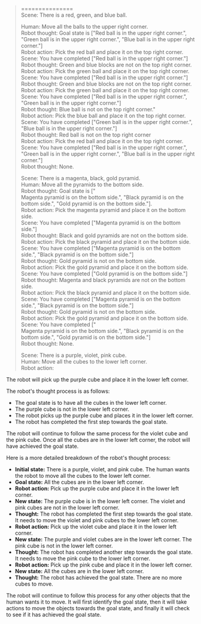 > ===============  
> Scene: There is a red, green, and blue ball.  
>   
>   
> Human: Move all the balls to the upper right corner.  
> Robot thought: Goal state is ["Red ball is in the upper right corner.", "Green ball is in the upper right corner.", "Blue ball is in the upper right corner."]  
> Robot action: Pick the red ball and place it on the top right corner.  
> Scene: You have completed ["Red ball is in the upper right corner."]  
> Robot thought: Green and blue blocks are not on the top right corner.  
> Robot action: Pick the green ball and place it on the top right corner.  
> Scene: You have completed ["Red ball is in the upper right corner."]  
> Robot thought: Green and blue blocks are not on the top right corner.  
> Robot action: Pick the green ball and place it on the top right corner.  
> Scene: You have completed ["Red ball is in the upper right corner.", "Green ball is in the upper right corner."]  
> Robot thought: Blue ball is not on the top right corner."  
> Robot action: Pick the blue ball and place it on the top right corner.  
> Scene: You have completed ["Green ball is in the upper right corner.", "Blue ball is in the upper right corner."]  
> Robot thought: Red ball is not on the top right corner  
> Robot action: Pick the red ball and place it on the top right corner.  
> Scene: You have completed ["Red ball is in the upper right corner.", "Green ball is in the upper right corner.", "Blue ball is in the upper right corner."]  
> Robot thought: None.  
>   
> Scene: There is a magenta, black, gold pyramid.  
> Human: Move all the pyramids to the bottom side.  
> Robot thought: Goal state is ["  
> Magenta pyramid is on the bottom side.", "Black pyramid is on the bottom side.", "Gold pyramid is on the bottom side."].  
> Robot action: Pick the magenta pyramid and place it on the bottom side.  
> Scene: You have completed ["Magenta pyramid is on the bottom side."]  
> Robot thought: Black and gold pyramids are not on the bottom side.  
> Robot action: Pick the black pyramid and place it on the bottom side.  
> Scene: You have completed ["Magenta pyramid is on the bottom side.", "Black pyramid is on the bottom side."]  
> Robot thought: Gold pyramid is not on the bottom side.  
> Robot action: Pick the gold pyramid and place it on the bottom side.  
> Scene: You have completed ["Gold pyramid is on the bottom side."]  
> Robot thought: Magenta and black pyramids are not on the bottom side.  
> Robot action: Pick the black pyramid and place it on the bottom side.  
> Scene: You have completed ["Magenta pyramid is on the bottom side.", "Black pyramid is on the bottom side."]  
> Robot thought: Gold pyramid is not on the bottom side.  
> Robot action: Pick the gold pyramid and place it on the bottom side.  
> Scene: You have completed ["  
> Magenta pyramid is on the bottom side.", "Black pyramid is on the bottom side.", "Gold pyramid is on the bottom side."]  
> Robot thought: None.  
>   
> Scene: There is a purple, violet, pink cube.  
> Human: Move all the cubes to the lower left corner.  
> Robot action:  
>  
The robot will pick up the purple cube and place it in the lower left corner.  
  
The robot's thought process is as follows:  
  
- The goal state is to have all the cubes in the lower left corner.  
- The purple cube is not in the lower left corner.  
- The robot picks up the purple cube and places it in the lower left corner.  
- The robot has completed the first step towards the goal state.  
  
The robot will continue to follow the same process for the violet cube and the pink cube. Once all the cubes are in the lower left corner, the robot will have achieved the goal state.  
  
Here is a more detailed breakdown of the robot's thought process:  
  
- **Initial state:** There is a purple, violet, and pink cube. The human wants the robot to move all the cubes to the lower left corner.  
- **Goal state:** All the cubes are in the lower left corner.  
- **Robot action:** Pick up the purple cube and place it in the lower left corner.  
- **New state:** The purple cube is in the lower left corner. The violet and pink cubes are not in the lower left corner.  
- **Thought:** The robot has completed the first step towards the goal state. It needs to move the violet and pink cubes to the lower left corner.  
- **Robot action:** Pick up the violet cube and place it in the lower left corner.  
- **New state:** The purple and violet cubes are in the lower left corner. The pink cube is not in the lower left corner.  
- **Thought:** The robot has completed another step towards the goal state. It needs to move the pink cube to the lower left corner.  
- **Robot action:** Pick up the pink cube and place it in the lower left corner.  
- **New state:** All the cubes are in the lower left corner.  
- **Thought:** The robot has achieved the goal state. There are no more cubes to move.  
  
The robot will continue to follow this process for any other objects that the human wants it to move. It will first identify the goal state, then it will take actions to move the objects towards the goal state, and finally it will check to see if it has achieved the goal state.  
